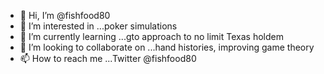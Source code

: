 - 👋 Hi, I’m @fishfood80
- 👀 I’m interested in ...poker simulations
- 🌱 I’m currently learning ...gto approach to no limit Texas holdem 
- 💞️ I’m looking to collaborate on ...hand histories, improving game theory
- 📫 How to reach me ...Twitter @fishfood80

<!---
fishfood80/fishfood80 is a ✨ special ✨ repository because its `README.md` (this file) appears on your GitHub profile.
You can click the Preview link to take a look at your changes.
--->
